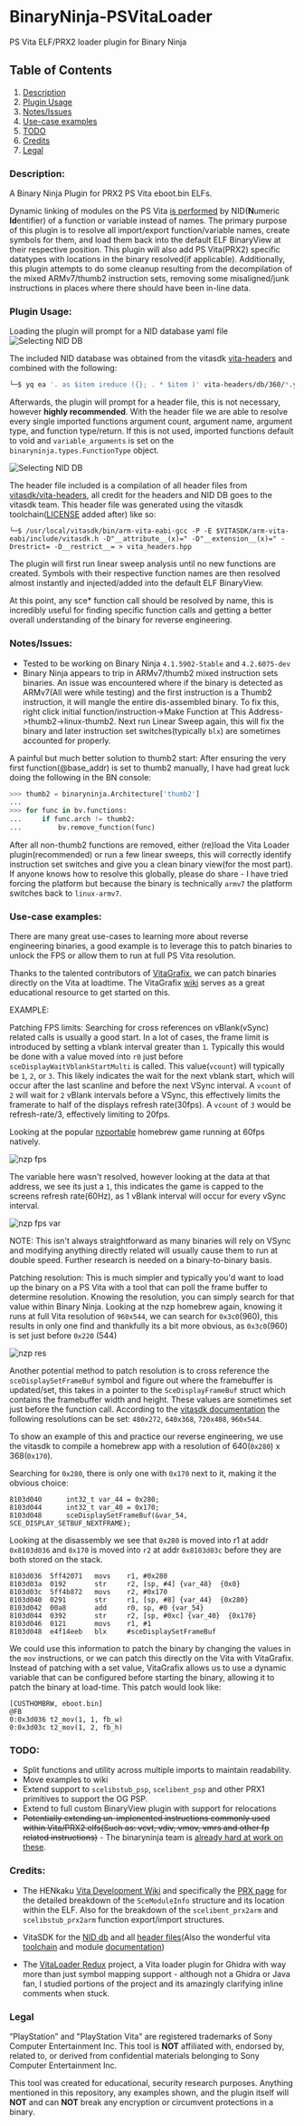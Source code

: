 # BinaryNinja-PSVitaLoader
PS Vita ELF/PRX2 loader plugin for Binary Ninja

## Table of Contents
1. [Description](#description)
2. [Plugin Usage](#plugin-usage)
3. [Notes/Issues](#notesissues)
4. [Use-case examples](#use-case-examples)
5. [TODO](#todo)
6. [Credits](#credits)
7. [Legal](#legal)

### Description:
A Binary Ninja Plugin for PRX2 PS Vita eboot.bin ELFs. 

Dynamic linking of modules on the PS Vita [is performed](https://wiki.henkaku.xyz/vita/NID#Usage) by NID(**N**umeric **Id**entifier) of a function or variable instead of names. The primary purpose of this plugin is to resolve all import/export function/variable names, create symbols for them, and load them back into the default ELF BinaryView at their respective position. This plugin will also add PS Vita(PRX2) specific datatypes with locations in the binary resolved(if applicable). Additionally, this plugin attempts to do some cleanup resulting from the decompilation of the mixed ARMv7/thumb2 instruction sets, removing some misaligned/junk instructions in places where there should have been in-line data. 

### Plugin Usage:
Loading the plugin will prompt for a NID database yaml file
![Selecting NID DB](/images/nid-db-select.png)

The included NID database was obtained from the vitasdk [vita-headers](https://github.com/vitasdk/vita-headers) and combined with the following:
```bash
└─$ yq ea '. as $item ireduce ({}; . * $item )' vita-headers/db/360/*.yml > merged-vita-nid-db.yml
```

Afterwards, the plugin will prompt for a header file, this is not necessary, however **highly recommended**. With the header file we are able to resolve every single imported functions argument count, argument name, argument type, and function type/return. If this is not used, imported functions default to void and `variable_arguments` is set on the `binaryninja.types.FunctionType` object.

![Selecting NID DB](/images/header-select.png)


The header file included is a compilation of all header files from [vitasdk/vita-headers](https://github.com/vitasdk/vita-headers/), all credit for the headers and NID DB goes to the vitasdk team. This header file was generated using the vitasdk toolchain([LICENSE](https://github.com/vitasdk/vita-headers/blob/master/LICENSE.md) added after) like so:
```
└─$ /usr/local/vitasdk/bin/arm-vita-eabi-gcc -P -E $VITASDK/arm-vita-eabi/include/vitasdk.h -D"__attribute__(x)=" -D"__extension__(x)=" -Drestrict= -D__restrict__= > vita_headers.hpp
```

The plugin will first run linear sweep analysis until no new functions are created. Symbols with their respective function names are then resolved almost instantly and injected/added into the default ELF BinaryView. 


At this point, any sce* function call should be resolved by name, this is incredibly useful for finding specific function calls and getting a better overall understanding of the binary for reverse engineering.


### Notes/Issues:
- Tested to be working on Binary Ninja `4.1.5902-Stable` and `4.2.6075-dev`
- Binary Ninja appears to trip in ARMv7/thumb2 mixed instruction sets binaries. An issue was encountered where if the binary is detected as ARMv7(All were while testing) and the first instruction is a Thumb2 instruction, it will mangle the entire dis-assembled binary. To fix this, right click initial function/instruction->Make Function at This Address->thumb2->linux-thumb2. Next run Linear Sweep again, this will fix the binary and later instruction set switches(typically `blx`) are sometimes accounted for properly.

A painful but much better solution to thumb2 start: After ensuring the very first function(@base_addr) is set to thumb2 manually, I have had great luck doing the following in the BN console:
```python
>>> thumb2 = binaryninja.Architecture['thumb2']
... 
>>> for func in bv.functions:
... 	if func.arch != thumb2:
... 		bv.remove_function(func)
```
After all non-thumb2 functions are removed, either (re)load the Vita Loader plugin(recommended) or run a few linear sweeps, this will correctly identify instruction set switches and give you a clean binary view(for the most part). If anyone knows how to resolve this globally, please do share - I have tried forcing the platform but because the binary is technically `armv7` the platform switches back to `linux-armv7`.


### Use-case examples:
There are many great use-cases to learning more about reverse engineering binaries, a good example is to leverage this to patch binaries to unlock the FPS or allow them to run at full PS Vita resolution. 

Thanks to the talented contributors of [VitaGrafix](https://github.com/Electry/VitaGrafix), we can patch binaries directly on the Vita at loadtime. The VitaGrafix [wiki](https://github.com/Electry/VitaGrafix/wiki/The-VG-Language%E2%84%A2) serves as a great educational resource to get started on this.

EXAMPLE:

Patching FPS limits:
Searching for cross references on vBlank(vSync) related calls is usually a good start. In a lot of cases, the frame limit is introduced by setting a vblank interval greater than `1`. Typically this would be done with a value moved into `r0` just before `sceDisplayWaitVblankStartMulti` is called. This value(`vcount`) will typically be `1`, `2`, or `3`. This likely indicates the wait for the next vblank start, which will occur after the last scanline and before the next VSync interval. A `vcount` of `2` will wait for `2` vBlank intervals before a VSync, this effectively limits the framerate to half of the displays refresh rate(30fps). A `vcount` of `3` would be refresh-rate/3, effectively limiting to 20fps.

Looking at the popular [nzportable](https://github.com/nzp-team/nzportable) homebrew game running at 60fps natively.

![nzp fps](/images/example2-fps.png)

The variable here wasn't resolved, however looking at the data at that address, we see its just a `1`, this indicates the game is capped to the screens refresh rate(60Hz), as 1 vBlank interval will occur for every vSync interval. 

![nzp fps var](/images/example2-fps-data.png)

NOTE: This isn't always straightforward as many binaries will rely on VSync and modifying anything directly related will usually cause them to run at double speed. Further research is needed on a binary-to-binary basis. 


Patching resolution:
This is much simpler and typically you'd want to load up the binary on a PS Vita with a tool that can poll the frame buffer to determine resolution. Knowing the resolution, you can simply search for that value within Binary Ninja. Looking at the nzp homebrew again, knowing it runs at full Vita resolution of `960x544`, we can search for `0x3c0`(960), this results in only one find and thankfully its a bit more obvious, as `0x3c0`(960) is set just before `0x220` (544)

![nzp res](/images/nzp-find-res.png)



Another potential method to patch resolution is to cross reference the `sceDisplaySetFrameBuf` symbol and figure out where the framebuffer is updated/set, this takes in a pointer to the `SceDisplayFrameBuf` struct which contains the framebuffer width and height. These values are sometimes set just before the function call. According to the [vitasdk documentation](https://docs.vitasdk.org/group__SceDisplayKernel.html#structSceDisplayFrameBuf) the following resolutions can be set: `480x272`, `640x368`, `720x408`, `960x544`. 

To show an example of this and practice our reverse engineering, we use the vitasdk to compile a homebrew app with a resolution of 640(`0x280`) x 368(`0x170`).


Searching for `0x280`, there is only one with `0x170` next to it, making it the obvious choice:
```
8103d040      int32_t var_44 = 0x280;
8103d044      int32_t var_40 = 0x170;
8103d048      sceDisplaySetFrameBuf(&var_54, SCE_DISPLAY_SETBUF_NEXTFRAME);
```

Looking at the disassembly we see that `0x280` is moved into r1 at addr `0x8103d036` and `0x170` is moved into `r2` at addr `0x8103d03c` before they are both stored on the stack.
```
8103d036  5ff42071   movs    r1, #0x280
8103d03a  0192       str     r2, [sp, #4] {var_48}  {0x0}
8103d03c  5ff4b872   movs    r2, #0x170
8103d040  0291       str     r1, [sp, #8] {var_44}  {0x280}
8103d042  00a8       add     r0, sp, #0 {var_54}
8103d044  0392       str     r2, [sp, #0xc] {var_40}  {0x170}
8103d046  0121       movs    r1, #1
8103d048  e4f14eeb   blx     #sceDisplaySetFrameBuf
```

We could use this information to patch the binary by changing the values in the `mov` instructions, or we can patch this directly on the Vita with VitaGrafix. Instead of patching with a set value, VitaGrafix allows us to use a dynamic variable that can be configured before starting the binary, allowing it to patch the binary at load-time. This patch would look like:

```
[CUSTHOMBRW, eboot.bin]
@FB
0:0x3d036 t2_mov(1, 1, fb_w)
0:0x3d03c t2_mov(1, 2, fb_h)
```



### TODO:
- Split functions and utility across multiple imports to maintain readability.
- Move examples to wiki
- Extend support to `scelibstub_psp`, `scelibent_psp` and other PRX1 primitives to support the OG PSP.
- Extend to full custom BinaryView plugin with support for relocations
- ~~Potentially extending un-implenented instructions commonly used within Vita/PRX2 elfs(Such as: vcvt, vdiv, vmov, vmrs and other fp related instructions)~~ - The binaryninja team is [already hard at work on these](https://github.com/Vector35/binaryninja-api/commits/dev/arch/armv7).


### Credits:

- The HENkaku [Vita Development Wiki](https://wiki.henkaku.xyz/vita/Main_Page) and specifically the [PRX page](https://wiki.henkaku.xyz/vita/PRX) for the detailed breakdown of the `SceModuleInfo` structure and its location within the ELF. Also for the breakdown of the `scelibent_prx2arm` and `scelibstub_prx2arm` function export/import structures.

- VitaSDK for the [NID db](https://github.com/vitasdk/vita-headers/tree/master/db) and all [header files](https://github.com/vitasdk/vita-headers/tree/master/include)(Also the wonderful vita [toolchain](https://github.com/vitasdk/vdpm) and module [documentation](https://docs.vitasdk.org/modules.html))

- The [VitaLoader Redux](https://github.com/CreepNT/VitaLoaderRedux) project, a Vita loader plugin for Ghidra with way more than just symbol mapping support - although not a Ghidra or Java fan, I studied portions of the project and its amazingly clarifying inline comments when stuck. 


### Legal

“PlayStation” and "PlayStation Vita" are registered trademarks of Sony Computer Entertainment Inc. This tool is **NOT** affiliated with, endorsed by, related to, or derived from confidential materials belonging to Sony Computer Entertainment Inc.

This tool was created for educational, security research purposes. Anything mentioned in this repository, any examples shown, and the plugin itself will **NOT** and can **NOT** break any encryption or circumvent protections in a binary.
